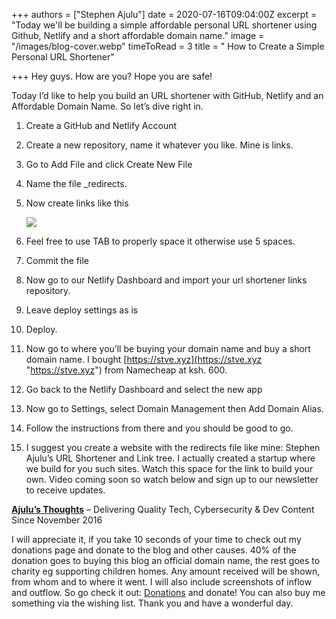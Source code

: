 +++
authors = ["Stephen Ajulu"]
date = 2020-07-16T09:04:00Z
excerpt = "Today we'll be building a simple affordable personal URL shortener using Github, Netlify and a short affordable domain name."
image = "/images/blog-cover.webp"
timeToRead = 3
title = " How to Create a Simple Personal URL Shortener"

+++
Hey guys. How are you? Hope you are safe!

Today I’d like to help you build an URL shortener with GitHub, Netlify and an Affordable Domain Name. So let’s dive right in.

 1. Create a GitHub and Netlify Account
 2. Create a new repository, name it whatever you like. Mine is links.
 3. Go to Add File and click Create New File
 4. Name the file _redirects.
 5. Now create links like this

    ![](/images/screenshot_2020-07-14-stephenajulu-links2.png)
 6. Feel free to use TAB to properly space it otherwise use 5 spaces.
 7. Commit the file
 8. Now go to our Netlify Dashboard and import your url shortener links repository.
 9. Leave deploy settings as is
10. Deploy.
11. Now go to where you’ll be buying your domain name and buy a short domain name. I bought [https://stve.xyz](https://stve.xyz "https://stve.xyz") from Namecheap at ksh. 600.
12. Go back to the Netlify Dashboard and select the new app
13. Now go to Settings, select Domain Management then Add Domain Alias.
14. Follow the instructions from there and you should be good to go.
15. I suggest you create a website with the redirects file like mine: Stephen Ajulu’s URL Shortener and Link tree. I actually created a startup where we build for you such sites. Watch this space for the link to build your own. Video coming soon so watch below and sign up to our newsletter to receive updates.

[**Ajulu’s Thoughts**](https://ajulusthoughts.wordpress.com "Ajulu's Thoughts") – Delivering Quality Tech, Cybersecurity & Dev Content Since November 2016

I will appreciate it, if you take 10 seconds of your time to check out my donations page and donate to the blog and other causes. 40% of the donation goes to buying this blog an official domain name, the rest goes to charity eg supporting children homes. Any amount received will be shown, from whom and to where it went. I will also include screenshots of inflow and outflow. So go check it out: [Donations](https://ajulusthoughts.wordpress.com/donate "Donations") and donate! You can also buy me something via the wishing list. Thank you and have a wonderful day.
